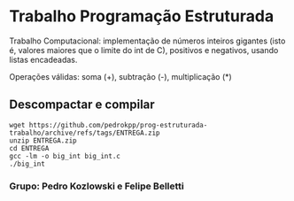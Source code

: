 # Trabalho Programação Estruturada
Trabalho Computacional: implementação de números inteiros gigantes (isto é, valores maiores que o limite do int de C), positivos e negativos, usando listas encadeadas.

Operações válidas: soma (+), subtração (-), multiplicação (*)

## Descompactar e compilar
```
wget https://github.com/pedrokpp/prog-estruturada-trabalho/archive/refs/tags/ENTREGA.zip
unzip ENTREGA.zip
cd ENTREGA
gcc -lm -o big_int big_int.c
./big_int
```

### Grupo: Pedro Kozlowski e Felipe Belletti
